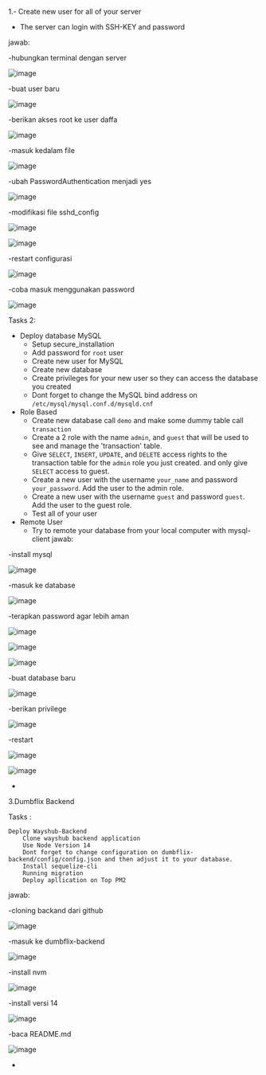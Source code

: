 1.- Create new user for all of your server

  - The server can login with SSH-KEY and password 

jawab:

-hubungkan terminal dengan server

![image](https://github.com/user-attachments/assets/b881a6b6-e316-40c0-b962-bebbfbe0dbb2)

-buat user baru

![image](https://github.com/user-attachments/assets/2b0b68e2-a726-4b24-8a2f-fe92e6a7d79d)

-berikan akses root ke user daffa

![image](https://github.com/user-attachments/assets/91372d70-bed9-4e37-aefd-627ae94682ba)

-masuk kedalam file

![image](https://github.com/user-attachments/assets/942c5b3c-7fc5-4d39-a0bf-b37e93aaf339)

-ubah PasswordAuthentication menjadi yes

![image](https://github.com/user-attachments/assets/c0764837-ef33-420e-b073-bb806fe0fa4d)

-modifikasi file sshd_config

![image](https://github.com/user-attachments/assets/ec510601-7970-4136-bae3-076a3e23e6e2)

![image](https://github.com/user-attachments/assets/684c972b-5cd0-4ed9-addd-edbdadcc6741)

-restart configurasi

![image](https://github.com/user-attachments/assets/6d80d489-541c-4898-a06f-825520a1178a)

-coba masuk menggunakan password

![image](https://github.com/user-attachments/assets/8c1d19bc-23c4-4dad-a839-6e1b30bfa1e5)

Tasks 2:
- Deploy database MySQL 
	- Setup secure_installation
	- Add password for `root` user
	- Create new user for MySQL 
	- Create new database
	- Create privileges for your new user so they can access the database you created
	- Dont forget to change the MySQL bind address on `/etc/mysql/mysql.conf.d/mysqld.cnf`
- Role Based
	- Create new database call `demo` and make some dummy table call `transaction`
	- Create a 2 role with the name `admin`, and `guest` that will be used to see and manage the 'transaction' table.
	- Give `SELECT`, `INSERT`, `UPDATE`, and `DELETE` access rights to the transaction table for the `admin` role you just created. and only give `SELECT` access to guest.
	- Create a new user with the username `your_name` and password `your_password`. Add the user to the admin role.
	- Create a new user with the username `guest` and password `guest`. Add the user to the guest role.
	- Test all of your user
- Remote User
	- Try to remote your database from your local computer with mysql-client
jawab:

-install mysql

![image](https://github.com/user-attachments/assets/2e364900-ce52-45e1-9209-4caaf8adf2e8)

-masuk ke database

![image](https://github.com/user-attachments/assets/c8a8032c-7616-4d83-88be-a09ace5122c9)

-terapkan password agar lebih aman

![image](https://github.com/user-attachments/assets/c5939f44-0944-4e46-be75-e39c78abf6ba)

![image](https://github.com/user-attachments/assets/67cd9466-1001-4f8b-85d7-e884e8733a04)

![image](https://github.com/user-attachments/assets/7a207b53-4ac8-4022-8666-8ffac478b5da)

-buat database baru

![image](https://github.com/user-attachments/assets/24d67f58-64a0-4331-846f-d311e31cbde9)


-berikan privilege

![image](https://github.com/user-attachments/assets/778f887e-26d4-4c90-b021-3afd67fa622d)

-restart

![image](https://github.com/user-attachments/assets/a6a1d0a0-0c4d-4823-9497-4e448aa422f9)

![image](https://github.com/user-attachments/assets/9bfa64fe-1fc2-4e3f-b8ed-1cb93d6b5c13)

-

3.Dumbflix Backend

Tasks :

    Deploy Wayshub-Backend
        Clone wayshub backend application
        Use Node Version 14
        Dont forget to change configuration on dumbflix-backend/config/config.json and then adjust it to your database.
        Install sequelize-cli
        Running migration
        Deploy apllication on Top PM2
jawab:

-cloning backand dari github

![image](https://github.com/user-attachments/assets/0f31818f-760b-4f3c-b7ab-1526fd9b62f4)

-masuk ke dumbflix-backend

![image](https://github.com/user-attachments/assets/48706560-49b1-463e-94e8-f8056812601b)

-install nvm

![image](https://github.com/user-attachments/assets/9aec9173-1808-4293-b31e-7c55546e9102)

-install versi 14

![image](https://github.com/user-attachments/assets/82c1e508-eb0e-48be-b6c4-8c5b6f1d1386)

-baca README.md

![image](https://github.com/user-attachments/assets/5c07e37e-d507-4a38-84de-7caba9ae2237)

-
























